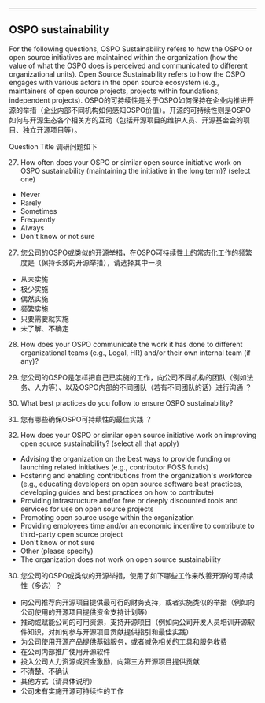 *** 
## OSPO sustainability
For the following questions, OSPO Sustainability refers to how the OSPO or open source initiatives are maintained within the organization (how the value of what the OSPO does is perceived and communicated to different organizational units). Open Source Sustainability refers to how the OSPO engages with various actors in the open source ecosystem (e.g., maintainers of open source projects, projects within foundations, independent projects).
OSPO的可持续性是关于OSPO如何保持在企业内推进开源的举措（企业内部不同机构如何感知OSPO价值）。开源的可持续性则是OSPO如何与开源生态各个相关方的互动（包括开源项目的维护人员、开源基金会的项目、独立开源项目等）。

Question Title
调研问题如下

27. How often does your OSPO or similar open source initiative work on OSPO sustainability (maintaining the initiative in the long term)? (select one)

* Never
* Rarely
* Sometimes
* Frequently
* Always
* Don't know or not sure

27. 您公司的OSPO或类似的开源举措，在OSPO可持续性上的常态化工作的频繁度是（保持长效的开源举措），请选择其中一项
* 从未实施
* 极少实施
* 偶然实施
* 频繁实施
* 只要需要就实施
* 未了解、不确定

28. How does your OSPO communicate the work it has done to different organizational teams (e.g., Legal, HR) and/or their own internal team (if any)?

28. 您公司的OSPO是怎样把自己已实施的工作，向公司不同机构的团队（例如法务、人力等）、以及OSPO内部的不同团队（若有不同团队的话）进行沟通 ？

29. What best practices do you follow to ensure OSPO sustainability? 

29. 您有哪些确保OSPO可持续性的最佳实践 ？

30. How does your OSPO or similar open source initiative work on improving open source sustainability? (select all that apply)
* Advising the organization on the best ways to provide funding or launching related initiatives (e.g., contributor FOSS funds)
* Fostering and enabling contributions from the organization's workforce (e.g., educating developers on open source software best practices, developing guides and best practices on how to contribute)
* Providing infrastructure and/or free or deeply discounted tools and services for use on open source projects
* Promoting open source usage within the organization
* Providing employees time and/or an economic incentive to contribute to third-party open source project
* Don't know or not sure
* Other (please specify)
* The organization does not work on open source sustainability

30. 您公司的OSPO或类似的开源举措，使用了如下哪些工作来改善开源的可持续性（多选）？
* 向公司推荐向开源项目提供最可行的财务支持，或者实施类似的举措（例如向公司使用的开源项目提供资金支持计划等）
* 推动或赋能公司的可用资源，支持开源项目（例如向公司开发人员培训开源软件知识，对如何参与开源项目贡献提供指引和最佳实践）
* 为公司使用开源产品提供基础服务，或者减免相关的工具和服务收费
* 在公司内部推广使用开源软件
* 投入公司人力资源或资金激励，向第三方开源项目提供贡献
* 不清楚、不确认
* 其他方式（请具体说明）
* 公司未有实施开源可持续性的工作
